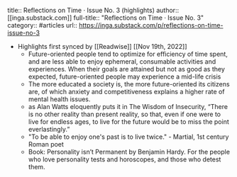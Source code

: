 title:: Reflections on Time · Issue No. 3 (highlights)
author:: [[inga.substack.com]]
full-title:: "Reflections on Time · Issue No. 3"
category:: #articles
url:: https://inga.substack.com/p/reflections-on-time-issue-no-3

- Highlights first synced by [[Readwise]] [[Nov 19th, 2022]]
	- Future-oriented people tend to optimize for efficiency of time spent, and are less able to enjoy ephemeral, consumable activities and experiences. When their goals are attained but not as good as they expected, future-oriented people may experience a mid-life crisis
	- The more educated a society is, the more future-oriented its citizens are, of which anxiety and competitiveness explains a higher rate of mental health issues.
	- as Alan Watts eloquently puts it in The Wisdom of Insecurity, “There is no other reality than present reality, so that, even if one were to live for endless ages, to live for the future would be to miss the point everlastingly.”
	- "To be able to enjoy one's past is to live twice." - Martial, 1st century Roman poet
	- Book: Personality isn’t Permanent by Benjamin Hardy. For the people who love personality tests and horoscopes, and those who detest them.